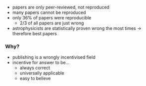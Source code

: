 - papers are only peer-reviewed, not reproduced
- many papers cannot be reproduced
- only 36% of papers were reproducible
	- 2/3 of all papers are just wrong
- astrophysicists are statistically proven wrong the most times -> therefore best papers

### Why?
- publishing is a wrongly incentivised field
- incentive for answer to be...
	- always correct
	- universally applicable
	- easy to believe
